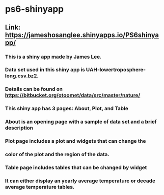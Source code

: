 # ps6-shinyapp

## Link: https://jameshosanglee.shinyapps.io/PS6shinyapp/

### This is a shiny app made by James Lee.
### Data set used in this shiny app is UAH-lowertroposphere-long.csv.bz2. 
### Details can be found on https://bitbucket.org/otoomet/data/src/master/nature/

### This shiny app has 3 pages: About, Plot, and Table

### About is an opening page with a sample of data set and a brief description

### Plot page includes a plot and widgets that can change the
### color of the plot and the region of the data.

### Table page includes tables that can be changed by widget
### It can either display an yearly average temperature or decade average temperature tables.
